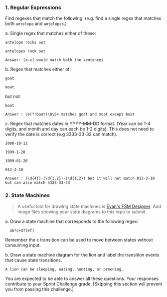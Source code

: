### 1. Regular Expressions
Find regexes that match the following. (e.g. find a single regex that matches
both `antelope` and `antelopes`.)

a. Single regex that matches either of these:

    antelope rocks out
    
    antelopes rock out

    Answer: [a-z] would match both the sentences

b. Regex that matches either of:

    goat
    
    moat

  but not:

    boat

    Answer : \b(?!boat)\b\S+ matches goat and moat except boat 

c. Regex that matches dates in YYYY-MM-DD format. (Year can be 1-4 digits, and
  month and day can each be 1-2 digits). This does not need to verify the date
  is correct (e.g 3333-33-33 can match).

    2000-10-12
  
    1999-1-20
  
    1999-01-20
  
    812-2-10

    Answer : (\d{4})-(\d{1,2})-(\d{1,2}) but it will not match 812-2-10 but can also match 3333-33-33

### 2. State Machines

> A useful tool for drawing state machines is [Evan's FSM
> Designer](http://madebyevan.com/fsm/). Add image files 
> showing your state diagrams to this repo to submit.

a. Draw a state machine that corresponds to the following regex:

      ab*c+d?[ef]

  Remember the ε transition can be used to move between states without
  consuming input. 

b. Draw a state machine diagram for the lion and label the transition events that
  cause state transitions.
  
    A lion can be sleeping, eating, hunting, or preening. 


You are expected to be able to answer all these questions. Your responses contribute to your Sprint Challenge grade. [Skipping this section *will* prevent you from passing this challenge.]
